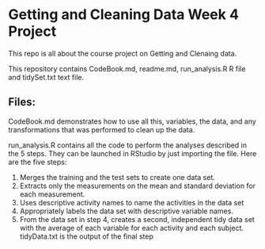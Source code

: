 # Getting and Cleaning Data Week 4 Project
This repo is all about the course project on Getting and Clenaing data.   

This repository contains CodeBook.md, readme.md, run_analysis.R R file and tidySet.txt text file.
## Files:
CodeBook.md demonstrates how to use all this, variables, the data, and any transformations  that was performed to clean up the data.

run_analysis.R contains all the code to perform the analyses described in the 5 steps. They can be launched in RStudio by just importing the file. Here are the five steps:

1. Merges the training and the test sets to create one data set.
2. Extracts only the measurements on the mean and standard deviation for each measurement.
3. Uses descriptive activity names to name the activities in the data set
4. Appropriately labels the data set with descriptive variable names.
5. From the data set in step 4, creates a second, independent tidy data set with the average of each variable for each activity and each subject.
tidyData.txt is the output of the final step
